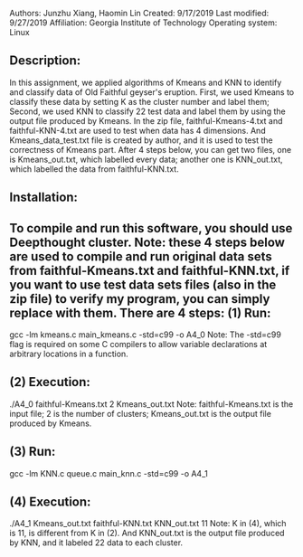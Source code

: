 Authors: Junzhu Xiang, Haomin Lin
Created: 9/17/2019
Last modified: 9/27/2019
Affiliation: Georgia Institute of Technology
Operating system: Linux

Description:
-------------
In this assignment, we applied algorithms of Kmeans and KNN to identify and classify data of Old Faithful geyser's eruption. First, we used Kmeans to classify these data by setting K as the cluster number and label them; Second, we used KNN to classify 22 test data and label them by using the output file produced by Kmeans.
In the zip file, faithful-Kmeans-4.txt and faithful-KNN-4.txt are used to test when data has 4 dimensions. And Kmeans_data_test.txt file is created by author, and it is used to test the correctness of Kmeans part.
After 4 steps below, you can get two files, one is Kmeans_out.txt, which labelled every data; another one is KNN_out.txt, which labelled the data from faithful-KNN.txt.

Installation:
------------
To compile and run this software, you should use Deepthought cluster. 
Note: these 4 steps below are used to compile and run original data sets from faithful-Kmeans.txt and faithful-KNN.txt, if you want to use test data sets files (also in the zip file) to verify my program, you can simply replace with them.
There are 4 steps:
(1) Run:
------------
gcc -lm kmeans.c main_kmeans.c -std=c99 -o A4_0
Note: The -std=c99 flag is required on some C compilers to allow variable declarations at arbitrary locations in a function.

(2) Execution:
------------
./A4_0 faithful-Kmeans.txt 2 Kmeans_out.txt
Note: faithful-Kmeans.txt is the input file; 2 is the number of clusters; Kmeans_out.txt is the output file produced by Kmeans.

(3) Run:
------------
gcc -lm KNN.c queue.c main_knn.c -std=c99 -o A4_1

(4) Execution:
------------
./A4_1 Kmeans_out.txt faithful-KNN.txt KNN_out.txt 11
Note: K in (4), which is 11, is different from K in (2). And KNN_out.txt is the output file produced by KNN, and it labeled 22 data to each cluster.
